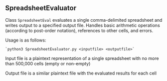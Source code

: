 ## SpreadsheetEvaluator
Class `SpreadsheetEval` evaluates a single comma-delimited spreadsheet and writes output to a specified output file.
Handles basic arithmetic operations (according to post-order notation), references to other cells, and errors.

Usage is as follows:

    `python3 SpreadsheetEvaluator.py <inputfile> <outputfile>`


Input file is a plaintext representation of a single spreadsheet with no more than 500,000 cells (empty or non-empty)

Output file is a similar plaintext file with the evaluated results for each cell
